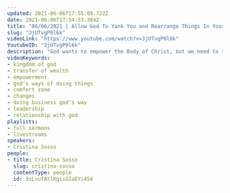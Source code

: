 ```yaml
---
updated: 2021-06-06T17:55:09.722Z
date: 2021-06-06T17:54:53.384Z
title: "06/06/2021 | Allow God To Yank You and Rearrange Things In Your Life (Pastor Cristina Sosso)"
slug: "3jUTvgP0l6k"
videoLink: "https://www.youtube.com/watch?v=3jUTvgP0l6k"
YoutubeID: "3jUTvgP0l6k"
description: "God wants to empower the Body of Christ, but we need to take inventory of our life to allow God to transform you. If you allow the Holy Spirit to transform you He is going to give you great habits in place of your good habits, so that He can transform you into a ruler. This sermon was delivered by Pastor Cristina Sosso at Freedom Fellowship Church Interntaional on June 06, 2021.\n"
videoKeywords:
- kingdom of god
- transfer of wealth
- empowerment
- god's ways of doing things
- comfort zone
- changes
- doing business god's way
- leadership
- relationship with god
playlists:
- full sermons
- livestreams
speakers:
- Cristina Sosso
people:
- title: Cristina Sosso
  slug: cristina-sosso
  contentType: people
  id: 3zLvufAtlKgiiGIaEYs4S4
---
```

